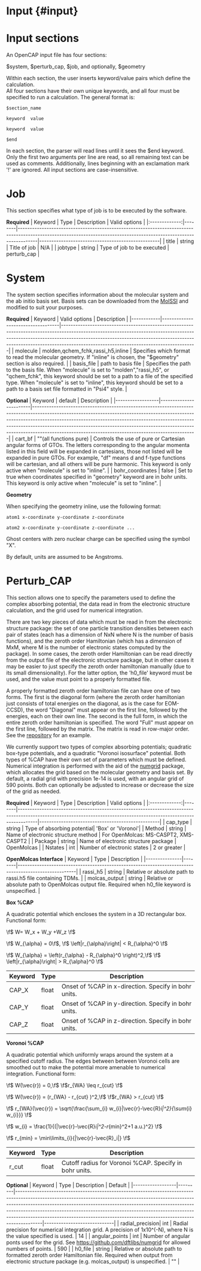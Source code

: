 Input {#input}
==============

Input sections
==============

An OpenCAP input file has four sections: 

$system, $perturb_cap, $job, and optionally, $geometry
  
Within each section, the user inserts keyword/value pairs which define the calculation.  
All four sections have their own unique keywords, and all four must be specified to run a calculation. 
The general format is:

    $section_name

    keyword  value

    keyword  value

    $end

In each section, the parser will read lines until it sees the $end keyword.  Only the first two arguments per line are read, so all remaining text can be used as comments. Additionally, lines beginning with an exclamation mark '!' are ignored. All input sections are case-insensitive.

Job 
====

This section specifies what type of job is to be executed by the software. 

__Required__
| Keyword | Type | Description | Valid options |
|:-------------:|--------|--------------------------------------------------------------------------------------------------------------------------------------------------------------------|--------------------------------------------------|
| title | string | Title of job | N/A |
| jobtype | string | Type of job to be executed | perturb_cap |

System
=======

The system section specifies information about the molecular system and the ab initio basis set. Basis sets can be downloaded from the [MolSSI](https://www.basissetexchange.org/) and modified to suit your purposes.

__Required__
| Keyword    | Valid options                     | Description                                                                                                                                                                                                                                                                                      |
|------------|-----------------------------------|--------------------------------------------------------------------------------------------------------------------------------------------------------------------------------------------------------------------------------------------------------------------------------------------------|
| molecule   | molden,qchem_fchk,rassi_h5,inline | Specifies which format to read the molecular geometry. If "inline" is chosen, the "$geometry" section is also required.                                                                                                                                                                          |
| basis_file | path to basis file                | Specifies the path to the basis file. When "molecule" is set to "molden","rassi_h5", or "qchem_fchk", this keyword should be set to a path to a file of the specified type. When "molecule" is set to  "inline", this keyword should be set to a path to a basis set file formatted in "Psi4" style. |

__Optional__
| Keyword          | default                | Description                                                                                                                                                                                                                                                                                                                                                                                |
|------------------|------------------------|--------------------------------------------------------------------------------------------------------------------------------------------------------------------------------------------------------------------------------------------------------------------------------------------------------------------------------------------------------------------------------------------|
| cart_bf          | ""(all functions pure) | Controls the use of pure or Cartesian angular forms of GTOs. The letters corresponding to the angular momenta listed in this field will be expanded in cartesians, those not listed will be expanded in pure GTOs. For example, "df" means d and f-type functions will be cartesian, and all others will be pure harmonic. This keyword is only active when "molecule" is set to "inline". |
| bohr_coordinates | false                  | Set to true when coordinates specified in "geometry" keyword are in bohr units.  This keyword is only active when "molecule" is set to "inline".                                                                                                                                                                                                                                           |

__Geometry__

When specifying the geometry inline, use the following format:

    atom1 x-coordinate y-coordinate z-coordinate 

    atom2 x-coordinate y-coordinate z-coordinate ...

Ghost centers with zero nuclear charge can be specified using the symbol "X".

By default, units are assumed to be Angstroms.

Perturb_CAP
===========

This section allows one to specify the parameters used to define the complex absorbing potential, 
the data read in from the electronic structure calculation, and the grid used for numerical integration.

There are two key pieces of data which must be read in from the electronic structure package: 
the set of one particle transition densities between each pair of states 
(each has a dimension of NxN where N is the number of basis functions), 
and the zeroth order Hamiltonian (which has a dimension of MxM, 
where M is the number of electronic states computed by the package). 
In some cases, the zeroth order Hamiltonian can be read directly from the output file of 
the electronic structure package, but in other cases it may be easier to just specify the 
zeroth order hamiltonian manually (due to its small dimensionality). For the latter 
option, the 'h0_file' keyword must be used, and the value must point to a properly formatted file. 

A properly formatted zeroth order hamiltonian file can have one of two forms. The first is the diagonal form (where the zeroth order hamiltonian just consists of total energies on the diagonal, as is the case for EOM-CCSD), the word "Diagonal" must appear on the first line, followed by the energies, each on their own line. The second is the full form, in which the entire zeroth order hamiltonian is specified. The word "Full" must appear on the first line, followed by the matrix. The matrix is read in row-major order. See the [repository](https://github.com/gayverjr/opencap/blob/master/examples/opencap/heff.in) for an example.

We currently support two types of complex absorbing potentials; quadratic box-type potentials, and a quadratic "Voronoi isosurface" potential. Both types of %CAP have their own set of parameters which must be defined. Numerical integration is performed with the aid of the [numgrid](https://github.com/dftlibs/numgrid) package, which allocates the grid based on the molecular geometry and basis set. By default, a radial grid with precision 1e-14 is used, with an angular grid of 590 points. Both can optionally be adjusted to increase or decrease the size of the grid as needed.

__Required__
| Keyword | Type | Description | Valid options |
|:-------------:|--------|--------------------------------------------------------------------------------------------------------------------------------------------------------------------|--------------------------------------------------|
| cap_type | string | Type of absorbing potential| 'Box' or 'Voronoi'|
| Method | string | Name of electronic structure method | For OpenMolcas: MS-CASPT2, XMS-CASPT2 |
| Package | string | Name of electronic structure package | OpenMolcas |
| Nstates | int | Number of electronic states | 2 or greater |

__OpenMolcas Interface__
| Keyword | Type | Description |
|---------------|--------|------------------------------------------------------------------------------------------------------|
| rassi_h5 | string | Relative or absolute path to rassi.h5 file containing TDMs.  |
| molcas_output | string | Relative or absolute path to OpenMolcas output file.  Required when h0_file keyword is unspecified.  |

__Box %CAP__

A quadratic potential which encloses the system in a 3D rectangular box. Functional form:

\f$    W= W_x + W_y +W_z  \f$ 

\f$ W_{\alpha} = 0\f$, \f$ \left|r_{\alpha}\right| < R_{\alpha}^0 \f$

\f$ W_{\alpha} = \left(r_{\alpha} - R_{\alpha}^0 \right)^2,\f$  \f$ \left|r_{\alpha}\right| > R_{\alpha}^0 \f$

| Keyword | Type | Description |
|---------------|--------|------------------------------------------------------------------------------------------------------|
| CAP_X | float | Onset of %CAP in x-direction. Specify in bohr units.|
| CAP_Y | float | Onset of %CAP in y-direction. Specify in bohr units.|
| CAP_Z | float | Onset of %CAP in z-direction. Specify in bohr units.|

__Voronoi %CAP__

A quadratic potential which uniformly wraps around the system at a specified cutoff radius. 
The edges between between Voronoi cells are smoothed out to make the potential more 
amenable to numerical integration. Functional form:

\f$ W(\vec{r}) = 0,\f$  \f$r_{WA} \leq r_{cut} \f$ 

\f$ W(\vec{r}) = (r_{WA} - r_{cut} )^2,\f$   \f$r_{WA} > r_{cut} \f$

\f$ r_{WA}(\vec{r}) = \sqrt{\frac{\sum_{i} w_{i}|\vec{r}-\vec{R}_i|^2}{\sum_{i} w_{i}}} \f$
    
\f$ w_{i} = \frac{1}{(|\vec{r}-\vec{R}_i|^2-r_{min}^2+1 a.u.)^2} \f$
	
\f$ r_{min} = \min\limits_{i}{|\vec{r}-\vec{R}_i|} \f$

| Keyword | Type | Description |
|---------------|--------|------------------------------------------------------------------------------------------------------|
|r_cut | float | Cutoff radius for Voronoi %CAP. Specify in bohr units.|


__Optional__
| Keyword | Type | Description | Default |
|------------------|---------|-----------------------------------------------------------------------------------------------------------------------------------------------------------------------------------------------------------------------------------------------------------------------------------------------------------------------------------------------------------------------------------------------------------------|-----------------------------|
| radial_precision| int | Radial precision for numerical integration grid. A precision of 1x10^(-N), where N is the value specified is used.  | 14  |
| angular_points | int | Number of angular ponts used for the grid. See  https://github.com/dftlibs/numgrid for allowed numbers of points. | 590 |
| h0_file | string | Relative or absolute path to formatted zeroth order Hamiltonian file.  Required when output from electronic structure package (e.g. molcas_output) is unspecified. | "" |



